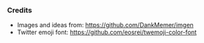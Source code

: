 

### Credits
- Images and ideas from: <https://github.com/DankMemer/imgen>
- Twitter emoji font: <https://github.com/eosrei/twemoji-color-font>